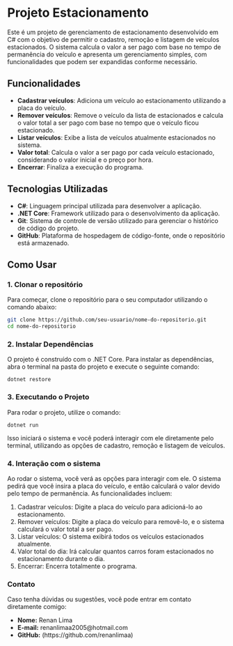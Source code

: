 # Projeto Estacionamento

Este é um projeto de gerenciamento de estacionamento desenvolvido em C# com o objetivo de permitir o cadastro, remoção e listagem de veículos estacionados. O sistema calcula o valor a ser pago com base no tempo de permanência do veículo e apresenta um gerenciamento simples, com funcionalidades que podem ser expandidas conforme necessário.

## Funcionalidades

- **Cadastrar veículos**: Adiciona um veículo ao estacionamento utilizando a placa do veículo.
- **Remover veículos**: Remove o veículo da lista de estacionados e calcula o valor total a ser pago com base no tempo que o veículo ficou estacionado.
- **Listar veículos**: Exibe a lista de veículos atualmente estacionados no sistema.
- **Valor total**: Calcula o valor a ser pago por cada veículo estacionado, considerando o valor inicial e o preço por hora.
-  **Encerrar**: Finaliza a execução do programa.
  
## Tecnologias Utilizadas

- **C#**: Linguagem principal utilizada para desenvolver a aplicação.
- **.NET Core**: Framework utilizado para o desenvolvimento da aplicação.
- **Git**: Sistema de controle de versão utilizado para gerenciar o histórico de código do projeto.
- **GitHub**: Plataforma de hospedagem de código-fonte, onde o repositório está armazenado.

## Como Usar

### 1. Clonar o repositório

Para começar, clone o repositório para o seu computador utilizando o comando abaixo:

```bash
git clone https://github.com/seu-usuario/nome-do-repositorio.git
cd nome-do-repositorio
```

### 2. Instalar Dependências

O projeto é construído com o .NET Core. Para instalar as dependências, abra o terminal na pasta do projeto e execute o seguinte comando:

```dotnet restore```

### 3. Executando o Projeto

Para rodar o projeto, utilize o comando:

```dotnet run```

Isso iniciará o sistema e você poderá interagir com ele diretamente pelo terminal, utilizando as opções de cadastro, remoção e listagem de veículos.

### 4. Interação com o sistema

Ao rodar o sistema, você verá as opções para interagir com ele. O sistema pedirá que você insira a placa do veículo, e então calculará o valor devido pelo tempo de permanência. As funcionalidades incluem:

<ol>
<li>Cadastrar veículos: Digite a placa do veículo para adicioná-lo ao estacionamento.</li>
<li>Remover veículos: Digite a placa do veículo para removê-lo, e o sistema calculará o valor total a ser pago.</li>
<li>Listar veículos: O sistema exibirá todos os veículos estacionados atualmente.</li>
<li>Valor total do dia: Irá calcular quantos carros foram estacionados no estacionamento durante o dia.</li>
<li>Encerrar: Encerra totalmente o programa.</li>
</ol>


### Contato

Caso tenha dúvidas ou sugestões, você pode entrar em contato diretamente comigo:


<ul>
  <li><strong>Nome:</strong> Renan Lima</li>
  <li><strong>E-mail:</strong> renanlimaa2005@hotmail.com</li>
  <li><strong>GitHub:</strong> (https://github.com/renanlimaa)</li>
</ul>

##


